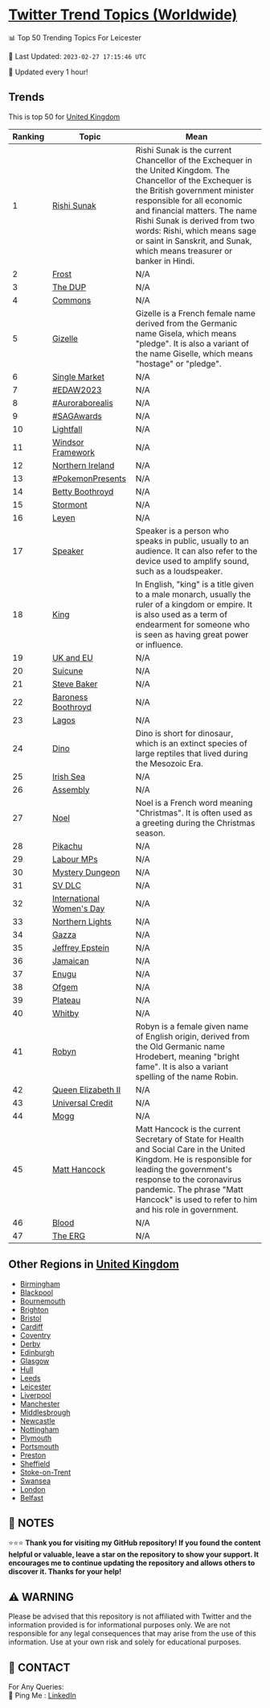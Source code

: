 [Twitter Trend Topics (Worldwide)](https://github.com/ErcinDedeoglu/Twitter-Trend-Topics)
==========


📊 Top 50 Trending Topics For Leicester

📆 Last Updated: `2023-02-27 17:15:46 UTC`

🔧 Updated every 1 hour!


## Trends

This is top 50 for [United Kingdom](</United Kingdom>)

| Ranking | Topic | Mean |
| ------- | ------------ | ------------ |
| 1 | [Rishi Sunak](http://twitter.com/search?q=Rishi+Sunak) | Rishi Sunak is the current Chancellor of the Exchequer in the United Kingdom. The Chancellor of the Exchequer is the British government minister responsible for all economic and financial matters. The name Rishi Sunak is derived from two words: Rishi, which means sage or saint in Sanskrit, and Sunak, which means treasurer or banker in Hindi. |
| 2 | [Frost](http://twitter.com/search?q=Frost) | N/A |
| 3 | [The DUP](http://twitter.com/search?q=The+DUP) | N/A |
| 4 | [Commons](http://twitter.com/search?q=Commons) | N/A |
| 5 | [Gizelle](http://twitter.com/search?q=Gizelle) | Gizelle is a French female name derived from the Germanic name Gisela, which means "pledge". It is also a variant of the name Giselle, which means "hostage" or "pledge". |
| 6 | [Single Market](http://twitter.com/search?q=Single+Market) | N/A |
| 7 | [#EDAW2023](http://twitter.com/search?q=%23EDAW2023) | N/A |
| 8 | [#Auroraborealis](http://twitter.com/search?q=%23Auroraborealis) | N/A |
| 9 | [#SAGAwards](http://twitter.com/search?q=%23SAGAwards) | N/A |
| 10 | [Lightfall](http://twitter.com/search?q=Lightfall) | N/A |
| 11 | [Windsor Framework](http://twitter.com/search?q=Windsor+Framework) | N/A |
| 12 | [Northern Ireland](http://twitter.com/search?q=Northern+Ireland) | N/A |
| 13 | [#PokemonPresents](http://twitter.com/search?q=%23PokemonPresents) | N/A |
| 14 | [Betty Boothroyd](http://twitter.com/search?q=Betty+Boothroyd) | N/A |
| 15 | [Stormont](http://twitter.com/search?q=Stormont) | N/A |
| 16 | [Leyen](http://twitter.com/search?q=Leyen) | N/A |
| 17 | [Speaker](http://twitter.com/search?q=Speaker) | Speaker is a person who speaks in public, usually to an audience. It can also refer to the device used to amplify sound, such as a loudspeaker. |
| 18 | [King](http://twitter.com/search?q=King) | In English, "king" is a title given to a male monarch, usually the ruler of a kingdom or empire. It is also used as a term of endearment for someone who is seen as having great power or influence. |
| 19 | [UK and EU](http://twitter.com/search?q=UK+and+EU) | N/A |
| 20 | [Suicune](http://twitter.com/search?q=Suicune) | N/A |
| 21 | [Steve Baker](http://twitter.com/search?q=Steve+Baker) | N/A |
| 22 | [Baroness Boothroyd](http://twitter.com/search?q=Baroness+Boothroyd) | N/A |
| 23 | [Lagos](http://twitter.com/search?q=Lagos) | N/A |
| 24 | [Dino](http://twitter.com/search?q=Dino) | Dino is short for dinosaur, which is an extinct species of large reptiles that lived during the Mesozoic Era. |
| 25 | [Irish Sea](http://twitter.com/search?q=Irish+Sea) | N/A |
| 26 | [Assembly](http://twitter.com/search?q=Assembly) | N/A |
| 27 | [Noel](http://twitter.com/search?q=Noel) | Noel is a French word meaning "Christmas". It is often used as a greeting during the Christmas season. |
| 28 | [Pikachu](http://twitter.com/search?q=Pikachu) | N/A |
| 29 | [Labour MPs](http://twitter.com/search?q=Labour+MPs) | N/A |
| 30 | [Mystery Dungeon](http://twitter.com/search?q=Mystery+Dungeon) | N/A |
| 31 | [SV DLC](http://twitter.com/search?q=SV+DLC) | N/A |
| 32 | [International Women's Day](http://twitter.com/search?q=International+Women%27s+Day) | N/A |
| 33 | [Northern Lights](http://twitter.com/search?q=Northern+Lights) | N/A |
| 34 | [Gazza](http://twitter.com/search?q=Gazza) | N/A |
| 35 | [Jeffrey Epstein](http://twitter.com/search?q=Jeffrey+Epstein) | N/A |
| 36 | [Jamaican](http://twitter.com/search?q=Jamaican) | N/A |
| 37 | [Enugu](http://twitter.com/search?q=Enugu) | N/A |
| 38 | [Ofgem](http://twitter.com/search?q=Ofgem) | N/A |
| 39 | [Plateau](http://twitter.com/search?q=Plateau) | N/A |
| 40 | [Whitby](http://twitter.com/search?q=Whitby) | N/A |
| 41 | [Robyn](http://twitter.com/search?q=Robyn) | Robyn is a female given name of English origin, derived from the Old Germanic name Hrodebert, meaning "bright fame". It is also a variant spelling of the name Robin. |
| 42 | [Queen Elizabeth II](http://twitter.com/search?q=Queen+Elizabeth+II) | N/A |
| 43 | [Universal Credit](http://twitter.com/search?q=Universal+Credit) | N/A |
| 44 | [Mogg](http://twitter.com/search?q=Mogg) | N/A |
| 45 | [Matt Hancock](http://twitter.com/search?q=Matt+Hancock) | Matt Hancock is the current Secretary of State for Health and Social Care in the United Kingdom. He is responsible for leading the government's response to the coronavirus pandemic. The phrase "Matt Hancock" is used to refer to him and his role in government. |
| 46 | [Blood](http://twitter.com/search?q=Blood) | N/A |
| 47 | [The ERG](http://twitter.com/search?q=The+ERG) | N/A |



## Other Regions in [United Kingdom](</United Kingdom>)

* [Birmingham](</United Kingdom/Birmingham.md>)
* [Blackpool](</United Kingdom/Blackpool.md>)
* [Bournemouth](</United Kingdom/Bournemouth.md>)
* [Brighton](</United Kingdom/Brighton.md>)
* [Bristol](</United Kingdom/Bristol.md>)
* [Cardiff](</United Kingdom/Cardiff.md>)
* [Coventry](</United Kingdom/Coventry.md>)
* [Derby](</United Kingdom/Derby.md>)
* [Edinburgh](</United Kingdom/Edinburgh.md>)
* [Glasgow](</United Kingdom/Glasgow.md>)
* [Hull](</United Kingdom/Hull.md>)
* [Leeds](</United Kingdom/Leeds.md>)
* [Leicester](</United Kingdom/Leicester.md>)
* [Liverpool](</United Kingdom/Liverpool.md>)
* [Manchester](</United Kingdom/Manchester.md>)
* [Middlesbrough](</United Kingdom/Middlesbrough.md>)
* [Newcastle](</United Kingdom/Newcastle.md>)
* [Nottingham](</United Kingdom/Nottingham.md>)
* [Plymouth](</United Kingdom/Plymouth.md>)
* [Portsmouth](</United Kingdom/Portsmouth.md>)
* [Preston](</United Kingdom/Preston.md>)
* [Sheffield](</United Kingdom/Sheffield.md>)
* [Stoke-on-Trent](</United Kingdom/Stoke-on-Trent.md>)
* [Swansea](</United Kingdom/Swansea.md>)
* [London](</United Kingdom/London.md>)
* [Belfast](</United Kingdom/Belfast.md>)



## 📝 NOTES

⭐⭐⭐ **Thank you for visiting my GitHub repository! If you found the content helpful or valuable, leave a star on the repository to show your support. It encourages me to continue updating the repository and allows others to discover it. Thanks for your help!**


## ⚠️ WARNING

Please be advised that this repository is not affiliated with Twitter and the information provided is for informational purposes only. We are not responsible for any legal consequences that may arise from the use of this information. Use at your own risk and solely for educational purposes.


## 📨 CONTACT

 For Any Queries:  
            🏓 Ping Me : [LinkedIn](https://www.linkedin.com/in/ercindedeoglu/)

